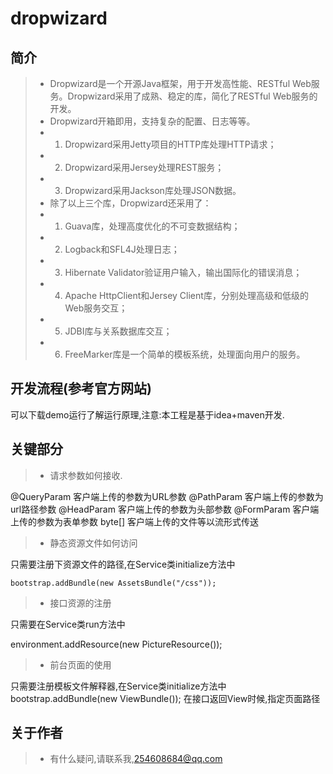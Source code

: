 dropwizard
==========

## 简介

> * Dropwizard是一个开源Java框架，用于开发高性能、RESTful Web服务。Dropwizard采用了成熟、稳定的库，简化了RESTful Web服务的开发。
> * Dropwizard开箱即用，支持复杂的配置、日志等等。
> * 1. Dropwizard采用Jetty项目的HTTP库处理HTTP请求；
> * 2. Dropwizard采用Jersey处理REST服务；
> * 3. Dropwizard采用Jackson库处理JSON数据。
> * 除了以上三个库，Dropwizard还采用了：
> * 1. Guava库，处理高度优化的不可变数据结构；
> * 2. Logback和SFL4J处理日志；
> * 3. Hibernate Validator验证用户输入，输出国际化的错误消息；
> * 4. Apache HttpClient和Jersey Client库，分别处理高级和低级的Web服务交互；
> * 5. JDBI库与关系数据库交互；
> * 6. FreeMarker库是一个简单的模板系统，处理面向用户的服务。

## 开发流程(参考官方网站)

  可以下载demo运行了解运行原理,注意:本工程是基于idea+maven开发.

## 关键部分

> * 请求参数如何接收.

  @QueryParam   客户端上传的参数为URL参数
  @PathParam    客户端上传的参数为url路径参数
  @HeadParam    客户端上传的参数为头部参数
  @FormParam    客户端上传的参数为表单参数
  byte[]        客户端上传的文件等以流形式传送

> * 静态资源文件如何访问

  只需要注册下资源文件的路径,在Service类initialize方法中
  
    bootstrap.addBundle(new AssetsBundle("/css"));
    
> * 接口资源的注册

  只需要在Service类run方法中
  
  environment.addResource(new PictureResource());
  
> * 前台页面的使用

  只需要注册模板文件解释器,在Service类initialize方法中
  bootstrap.addBundle(new ViewBundle());
  在接口返回View时候,指定页面路径
  
  
  
## 关于作者

> * 有什么疑问,请联系我,254608684@qq.com
